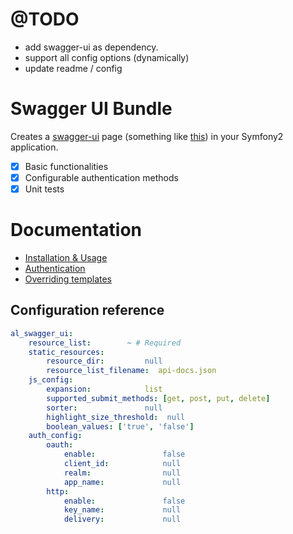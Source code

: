 @TODO
=====

- add swagger-ui as dependency.
- support all config options (dynamically)
- update readme / config


Swagger UI Bundle
=================

Creates a [swagger-ui](https://github.com/wordnik/swagger-ui) page (something like [this](http://petstore.swagger.wordnik.com/)) in your Symfony2 application.

* [x] Basic functionalities
* [x] Configurable authentication methods
* [x] Unit tests

# Documentation

* [Installation & Usage](https://github.com/activelamp/swagger-ui-bundle/blob/master/Resources/doc/installation-and-usage.md)
* [Authentication](https://github.com/activelamp/swagger-ui-bundle/blob/master/Resources/doc/authentication.md)
* [Overriding templates](https://github.com/activelamp/swagger-ui-bundle/blob/master/Resources/doc/overriding-templates.md)

## Configuration reference

```yaml
al_swagger_ui:
    resource_list:        ~ # Required
    static_resources:
        resource_dir:         null
        resource_list_filename:  api-docs.json
    js_config:
        expansion:            list
        supported_submit_methods: [get, post, put, delete]
        sorter:               null
        highlight_size_threshold:  null
        boolean_values: ['true', 'false']
    auth_config:
        oauth:
            enable:               false
            client_id:            null
            realm:                null
            app_name:             null
        http:
            enable:               false
            key_name:             null
            delivery:             null
```
